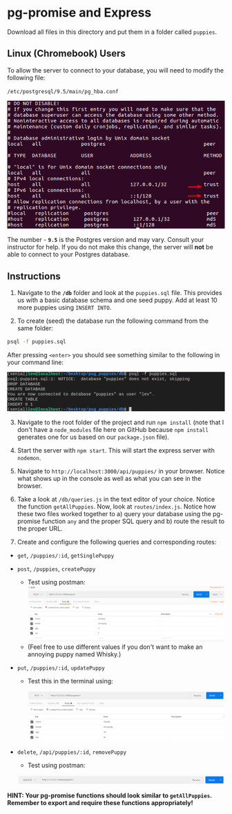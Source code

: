 # pg-promise and Express

Download all files in this directory and put them in a folder called `puppies`.

## Linux (Chromebook) Users

To allow the server to connect to your database, you will need to modify the following file:

`/etc/postgresql/9.5/main/pg_hba.conf`

![pg_hba screenshot](screenshots/pg_hba.png)

The number - **`9.5`** is the Postgres version and may vary. Consult your instructor for help. If you do not make this change, the server will **not** be able to connect to your Postgres database.

## Instructions

1. Navigate to the **`/db`** folder and look at the `puppies.sql` file. This provides us with a basic database schema and one seed puppy. Add at least 10 more puppies using `INSERT INTO`.

2. To create (seed) the database run the following command from the same folder:

```bash
psql -f puppies.sql
```

After pressing `<enter>` you should see something similar to the following in your command line:

![seed screenshot](screenshots/seed.png)

3. Navigate to the root folder of the project and run `npm install` (note that I don't have a `node_modules` file here on GitHub because `npm install` generates one for us based on our `package.json` file).

4. Start the server with `npm start`. This will start the express server with `nodemon`.

5. Navigate to `http://localhost:3000/api/puppies/` in your browser. Notice what shows up in the console as well as what you can see in the browser.

6. Take a look at `/db/queries.js` in the text editor of your choice. Notice the function `getAllPuppies`. Now, look at `routes/index.js`. Notice how these two files worked together to a) query your database using the pg-promise function `any` and the proper SQL query and b) route the result to the proper URL.

7. Create and configure the following queries and corresponding routes:
* `get`, `/puppies/:id`, `getSinglePuppy`
* `post`, `/puppies`, `createPuppy`
  * Test using postman:
  ![post request](screenshots/post_request.png?raw=true)
  * (Feel free to use different values if you don't want to make an annoying puppy named Whisky.)
* `put`, `/puppies/:id`, `updatePuppy`
  * Test this in the terminal using:

    ![put request](screenshots/put_request.png?raw=true)

* `delete`, `/api/puppies/:id`, `removePuppy`
  * Test using postman:

  ![delete request](screenshots/delete_request.png?raw=true)

  

**HINT: Your pg-promise functions should look similar to `getAllPuppies`. Remember to export and require these functions appropriately!**
